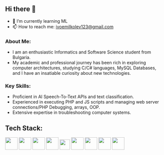 ## Hi there 👋
  <!-- - 🔭 I’m currently working on C# Binary Database -->
  - 🌱 I’m currently learning ML
  - 📫 How to reach me: ivoemilkolev123@gmail.com
### About Me:
  - I am an enthusiastic Informatics and Software Science student from Bulgaria. 
  - My academic and professional journey has been rich in exploring computer architectures, studying C/C# languages, MySQL Databases, and I have an insatiable curiosity about new technologies.
### Key Skills:
  - Proficient in AI Speech-To-Text APIs and text classification.
  - Experienced in executing PHP and JS scripts and managing web server connections/PHP Debugging, arrays, OOP.
  - Extensive expertise in troubleshooting computer systems.
<!-- 
- 👯 I’m looking to collaborate on ...
- 🤔 I’m looking for help with ...
- 💬 Ask me about ...
- ⚡ Fun fact: ...
-->
## Tech Stack:
<img src="https://github.com/NumeLung/numelung/assets/120529438/36044072-1479-4537-b162-0b3a310a5d97" height="40">
<img src="https://github.com/NumeLung/numelung/assets/120529438/14b2e8ba-8728-42c5-948f-8422e9b319a2" height="40">
<img src="https://github.com/NumeLung/numelung/assets/120529438/0fdad49d-12c7-492c-8099-070168f7397b" height="40">
<img src="https://github.com/NumeLung/numelung/assets/120529438/55c899ab-6a48-464a-a29b-79641142486c" height="40">
<img src="https://github.com/NumeLung/numelung/assets/120529438/30aa3e99-0fb7-491c-b14e-10a9fa251460" height="33">
<img src="https://github.com/NumeLung/numelung/assets/120529438/21594bb5-3653-4950-9db9-9a2d7ee5176f" height="40">
<img src="https://github.com/NumeLung/numelung/assets/120529438/1dce596b-449d-4655-a332-f94a183b1e10" height="40">
<img src="https://github.com/NumeLung/numelung/assets/120529438/7495381c-6160-49c8-baac-b9b06f11997d" height="40">
<img src="https://github.com/NumeLung/numelung/assets/120529438/2b40037c-4e1c-4d9b-9b32-2521c28e2fdd" height="40">
